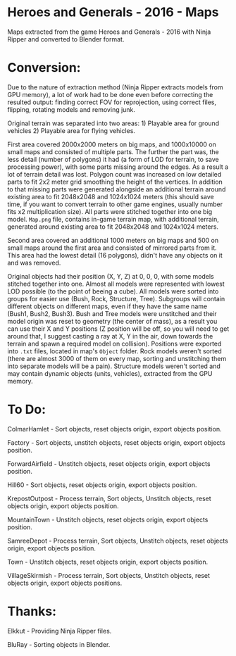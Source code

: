 # Heroes and Generals - 2016 - Maps
Maps extracted from the game Heroes and Generals - 2016 with Ninja Ripper and converted to Blender format.

# Conversion:
Due to the nature of extraction method (Ninja Ripper extracts models from GPU memory), a lot of work had to be done even before correcting the resulted output: finding correct FOV for reprojection, using correct files, flipping, rotating models and removing junk.

Original terrain was separated into two areas: 1) Playable area for ground vehicles 2) Playable area for flying vehicles.

First area covered 2000x2000 meters on big maps, and 1000x10000 on small maps and consisted of multiple parts. The further the part was, the less detail (number of polygons) it had (a form of LOD for terrain, to save processing power), with some parts missing around the edges. As a result a lot of terrain detail was lost. Polygon count was increased on low detailed parts to fit 2x2 meter grid smoothing the height of the vertices. In addition to that missing parts were generated alongside an additional terrain around existing area to fit 2048x2048 and 1024x1024 meters (this should save time, if you want to convert terrain to other game engines, usually number fits x2 multiplication size). All parts were stitched together into one big model. `Map.png` file, contains in-game terrain map, with additional terrain, generated around existing area to fit 2048x2048 and 1024x1024 meters.

Second area covered an additional 1000 meters on big maps and 500 on small maps around the first area and consisted of mirrored parts from it. This area had the lowest detail (16 polygons), didn't have any objects on it and was removed.

Original objects had their position (X, Y, Z) at 0, 0, 0, with some models stitched together into one. Almost all models were represented with lowest LOD possible (to the point of beeing a cube). All models were sorted into groups for easier use (Bush, Rock, Structure, Tree). Subgroups will contain different objects on different maps, even if they have the same name (Bush1, Bush2, Bush3). Bush and Tree models were unstitched and their model origin was reset to geometry (the center of mass), as a result you can use their X and Y positions (Z position will be off, so you will need to get around that, I suggest casting a ray at X, Y in the air, down towards the terrain and spawn a required model on collision). Positions were exported into `.txt` files, located in map's `Object` folder. Rock models weren't sorted (there are almost 3000 of them on every map, sorting and unstitching them into separate models will be a pain). Structure models weren't sorted and may contain dynamic objects (units, vehicles), extracted from the GPU memory.

# To Do:
ColmarHamlet - Sort objects, reset objects origin, export objects position.

Factory - Sort objects, unstitch objects, reset objects origin, export objects position.

ForwardAirfield - Unstitch objects, reset objects origin, export objects position.

Hill60 - Sort objects, reset objects origin, export objects position.

KrepostOutpost - Process terrain, Sort objects, Unstitch objects, reset objects origin, export objects position.

MountainTown - Unstitch objects, reset objects origin, export objects position.

SamreeDepot - Process terrain, Sort objects, Unstitch objects, reset objects origin, export objects position.

Town - Unstitch objects, reset objects origin, export objects position.

VillageSkirmish - Process terrain, Sort objects, Unstitch objects, reset objects origin, export objects positions.

# Thanks:
Elkkut - Providing Ninja Ripper files.

BluRay - Sorting objects in Blender.

